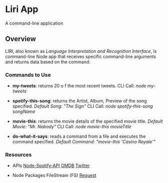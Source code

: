# Liri App

A command-line application

## Overview

LIRI, also known as _Language Interpretation and Recognition Interface_, is command-line Node app that receives specific command-line arguments and returns data based on the command.

### Commands to Use

* __my-tweets__: returns 20 o f the most recent tweets.
   CLI Call: _node my-tweets_

* __spotify-this-song__: returns the Artist, Album, Preview of the song specified. _Default Song: "The Sign"_
   CLI Call: _node spotify-this-song songName_

* __movie-this__: returns the movie details of the specified movie title. _Default Movie: "Mr. Nobody"_
   CLI Call: _node movie-this movieTitle_

* __do-what-it-says__: reads a command from a file and executes the command specified. _Default Command: "movie-this 'Casino Royale'"_

### Resources

* APIs
   [Node-Spotify-API](https://www.npmjs.com/package/node-spotify-api)
   [OMDB](http://www.omdbapi.com/)
   [Twitter](https://www.npmjs.com/package/twitter)

* Node Packages
   FileStream (FS)
   [Request](https://www.npmjs.com/package/request)
